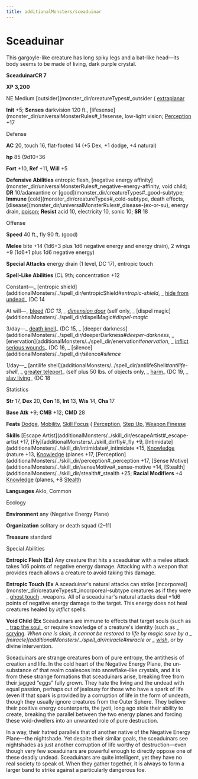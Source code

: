 ```yaml
---
title: additionalMonsters/sceaduinar
---
```

# Sceaduinar

This gargoyle-like creature has long spiky legs and a bat-like head—its body seems to be made of living, dark purple crystal.

**SceaduinarCR 7**

**XP 3,200**

NE Medium [outsider](monster_dir/creatureTypes#_outsider ( [extraplanar](monster_dir/creatureTypes#_extraplanar-subtype)

**Init** +5; **Senses** darkvision 120 ft., [lifesense](monster_dir/universalMonsterRules#_lifesense, low-light vision; [Perception](additionalMonsters/../skill_dir/perception#_perception) +17

Defense

**AC** 20, touch 16, flat-footed 14 (+5 Dex, +1 dodge, +4 natural)

**hp** 85 (9d10+36

**Fort** +10, **Ref** +11, **Will** +5

**Defensive Abilities** entropic flesh, [negative energy affinity](monster_dir/universalMonsterRules#_negative-energy-affinity, void child; **DR** 10/adamantine or [good](monster_dir/creatureTypes#_good-subtype; **Immune** [cold](monster_dir/creatureTypes#_cold-subtype, death effects, [disease](monster_dir/universalMonsterRules#_disease-(ex-or-su), energy drain, [poison](monster_dir/universalMonsterRules#_poison-(ex-or-su)); **Resist** acid 10, electricity 10, sonic 10; **SR** 18

Offense

**Speed** 40 ft., fly 90 ft. (good)

**Melee** bite +14 (1d6+3 plus 1d6 negative energy and energy drain), 2 wings +9 (1d6+1 plus 1d6 negative energy)

**Special Attacks** energy drain (1 level, DC 17), entropic touch

**Spell-Like Abilities** (CL 9th; concentration +12

Constant—_ [entropic shield](additionalMonsters/../spell_dir/entropicShield#_entropic-shield_, _ [hide from undead](additionalMonsters/../spell_dir/hideFromUndead#_hide-from-undead)_ (DC 14

At will—_ [bleed](additionalMonsters/../spell_dir/bleed#_bleed) _(DC 13, _ [dimension door](additionalMonsters/../spell_dir/dimensionDoor#_dimension-door)_ (self only, _ [dispel magic](additionalMonsters/../spell_dir/dispelMagic#_dispel-magic_

3/day—_ [death knell](additionalMonsters/../spell_dir/deathKnell#_death-knell)_ (DC 15, _ [deeper darkness](additionalMonsters/../spell_dir/deeperDarkness#_deeper-darkness_, _ [enervation](additionalMonsters/../spell_dir/enervation#_enervation_, _ [inflict serious wounds](additionalMonsters/../spell_dir/inflictSeriousWounds#_inflict-serious-wounds)_ (DC 16, _ [silence](additionalMonsters/../spell_dir/silence#_silence_

1/day—_ [antilife shell](additionalMonsters/../spell_dir/antilifeShell#_antilife-shell_, _ [greater teleport](additionalMonsters/../spell_dir/teleport#_teleport-greater)_ (self plus 50 lbs. of objects only, _ [harm](additionalMonsters/../spell_dir/harm#_harm)_ (DC 19, _ [slay living](additionalMonsters/../spell_dir/slayLiving#_slay-living)_ (DC 18

Statistics

**Str** 17, **Dex** 20, **Con** 18, **Int** 13, **Wis** 14, **Cha** 17

**Base Atk** +9; **CMB** +12; **CMD** 28

**Feats** [Dodge](additionalMonsters/../feats#_dodge), [Mobility](additionalMonsters/../feats#_mobility), [Skill Focus](additionalMonsters/../feats#_skill-focus) ( [Perception](additionalMonsters/../skill_dir/perception#_perception), [Step Up](additionalMonsters/../feats#_step-up), [Weapon Finesse](additionalMonsters/../feats#_weapon-finesse)

**Skills** [Escape Artist](additionalMonsters/../skill_dir/escapeArtist#_escape-artist +17, [Fly](additionalMonsters/../skill_dir/fly#_fly +9, [Intimidate](additionalMonsters/../skill_dir/intimidate#_intimidate +15, [Knowledge](additionalMonsters/../skill_dir/knowledge#_knowledge) (nature +13, [Knowledge](additionalMonsters/../skill_dir/knowledge#_knowledge) (planes +17, [Perception](additionalMonsters/../skill_dir/perception#_perception +17, [Sense Motive](additionalMonsters/../skill_dir/senseMotive#_sense-motive +14, [Stealth](additionalMonsters/../skill_dir/stealth#_stealth +25; **Racial Modifiers** +4 [Knowledge](additionalMonsters/../skill_dir/knowledge#_knowledge) (planes, +8 [Stealth](additionalMonsters/../skill_dir/stealth#_stealth)

**Languages** Aklo, Common

Ecology

**Environment** any (Negative Energy Plane)

**Organization** solitary or death squad (2–11)

**Treasure** standard

Special Abilities

**Entropic Flesh (Ex)** Any creature that hits a sceaduinar with a melee attack takes 1d6 points of negative energy damage. Attacking with a weapon that provides reach allows a creature to avoid taking this damage.

**Entropic Touch (Ex** A sceaduinar's natural attacks can strike [incorporeal](monster_dir/creatureTypes#_incorporeal-subtype creatures as if they were _ [ghost touch](additionalMonsters/../magicItem_dir/weapons#_weapons-ghost-touch) _weapons. All of a sceaduinar's natural attacks deal +1d6 points of negative energy damage to the target. This energy does not heal creatures healed by _inflict_ spells.

**Void Child (Ex** Sceaduinars are immune to effects that target souls (such as _ [trap the soul](additionalMonsters/../spell_dir/trapTheSoul#_trap-the-soul)_ or require knowledge of a creature's identity (such as _ [scrying](additionalMonsters/../spell_dir/scrying#_scrying)_. When one is slain, it cannot be restored to life by magic save by a _ [miracle](additionalMonsters/../spell_dir/miracle#_miracle_ or _ [wish](additionalMonsters/../spell_dir/wish#_wish)_, or by divine intervention.

Sceaduinars are strange creatures born of pure entropy, the antithesis of creation and life. In the cold heart of the Negative Energy Plane, the un-substance of that realm coalesces into snowflake-like crystals, and it is from these strange formations that sceaduinars arise, breaking free from their jagged “eggs” fully grown. They hate the living and the undead with equal passion, perhaps out of jealousy for those who have a spark of life (even if that spark is provided by a corruption of life in the form of undeath, though they usually ignore creatures from the Outer Sphere. They believe their positive energy counterparts, the jyoti, long ago stole their ability to create, breaking the parallel between the two energy planes and forcing these void-dwellers into an unwanted role of pure destruction.

In a way, their hatred parallels that of another native of the Negative Energy Plane—the nightshade. Yet despite their similar goals, the sceaduinars see nightshades as just another corruption of life worthy of destruction—even though very few sceaduinars are powerful enough to directly oppose one of these deadly undead. Sceaduinars are quite intelligent, yet they have no real society to speak of. When they gather together, it is always to form a larger band to strike against a particularly dangerous foe.

